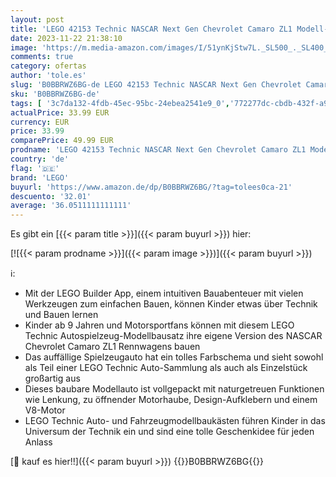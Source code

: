 ```yaml
---
layout: post
title: 'LEGO 42153 Technic NASCAR Next Gen Chevrolet Camaro ZL1 Modell-Auto-Bausatz  Rennfahrzeug-Spielzeug  Sammlerstück Motorsport-Bausatz'
date: 2023-11-22 21:38:10
image: 'https://m.media-amazon.com/images/I/51ynKjStw7L._SL500_._SL400_.jpg'
comments: true
category: ofertas
author: 'tole.es'
slug: 'B0BBRWZ6BG-de LEGO 42153 Technic NASCAR Next Gen Chevrolet Camaro ZL1...'
sku: 'B0BBRWZ6BG-de'
tags: [ '3c7da132-4fdb-45ec-95bc-24ebea2541e9_0','772277dc-cbdb-432f-a915-25a321e9ed8c_0','772277dc-cbdb-432f-a915-25a321e9ed8c_3901','772277dc-cbdb-432f-a915-25a321e9ed8c_4401','Arborist Merchandising Root','Bauspielzeug & Konstruktionsspielzeug','Bauspielzeugsets','Custom Stores','LEGO','Lego Technic','Selektion1','Self Service','Special Features Stores','Spiele, Spielzeug und Sammlerstücke für große Kinder','Spielzeug','Xmas23 Most wanted Toys','lego','🇩🇪', ]
actualPrice: 33.99 EUR
currency: EUR
price: 33.99
comparePrice: 49.99 EUR
prodname: 'LEGO 42153 Technic NASCAR Next Gen Chevrolet Camaro ZL1 Modell-Auto-Bausatz  Rennfahrzeug-Spielzeug  Sammlerstück Motorsport-Bausatz'
country: 'de'
flag: '🇩🇪'
brand: 'LEGO'
buyurl: 'https://www.amazon.de/dp/B0BBRWZ6BG/?tag=tolees0ca-21'
descuento: '32.01'
average: '36.0511111111111'
---
```


Es gibt ein [{{< param title >}}]({{< param buyurl >}}) hier:

[![{{< param prodname >}}]({{< param image >}})]({{< param buyurl >}})

ℹ️:

- Mit der LEGO Builder App, einem intuitiven Bauabenteuer mit vielen Werkzeugen zum einfachen Bauen, können Kinder etwas über Technik und Bauen lernen
- Kinder ab 9 Jahren und Motorsportfans können mit diesem LEGO Technic Autospielzeug-Modellbausatz ihre eigene Version des NASCAR Chevrolet Camaro ZL1 Rennwagens bauen
- Das auffällige Spielzeugauto hat ein tolles Farbschema und sieht sowohl als Teil einer LEGO Technic Auto-Sammlung als auch als Einzelstück großartig aus
- Dieses baubare Modellauto ist vollgepackt mit naturgetreuen Funktionen wie Lenkung, zu öffnender Motorhaube, Design-Aufklebern und einem V8-Motor
- LEGO Technic Auto- und Fahrzeugmodellbaukästen führen Kinder in das Universum der Technik ein und sind eine tolle Geschenkidee für jeden Anlass

[🛒 kauf es hier!!]({{< param buyurl >}})
{{<world>}}B0BBRWZ6BG{{</world>}}
